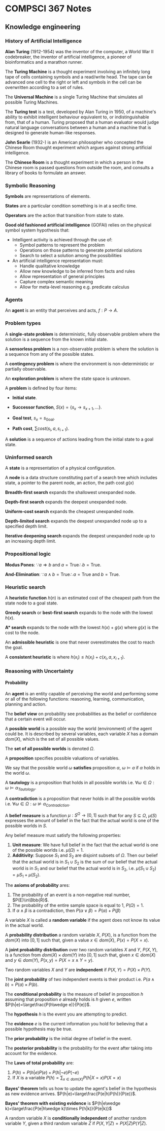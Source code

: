 # COMPSCI 367 Notes

## Knowledge engineering

### History of Artificial Intelligence

**Alan Turing** (1912-1954) was the inventor of the computer, a World War II codebreaker, the inventor of artificial intelligence, a pioneer of bioinformatics and a marathon runner.

The **Turing Machine** is a thought experiment involving an infinitely long tape of cells containing symbols and a read/write head. The tape can be advanced one cell to the right or left and symbols in the cell can be overwritten according to a set of rules.

The **Universal Machine** is a single Turing Machine that simulates all possible Turing Machines.

The **Turing test** is a test, developed by Alan Turing in 1950, of a machine's ability to exhibit intelligent behaviour equivalent to, or indistinguishable from, that of a human. Turing proposed that a human evaluator would judge natural language conversations between a human and a machine that is designed to generate human-like responses.

**John Searle** (1932-) is an American philosopher who concepted the Chinese Room thought experiment which argues against strong artificial intelligence.

The **Chinese Room** is a thought experiment in which a person in the Chinese room is passed questions from outside the room, and consults a library of books to formulate an answer.

### Symbolic Reasoning

**Symbols** are representations of elements.

**States** are a particular condition something is in at a secific time.

**Operators** are the action that transition from state to state.

**Good old fashioned artificial intelligence** (GOFAI) relies on the physical symbol system hypothesis that:
* Intelligent activity is achieved through the use of:
	* Symbol patterns to represent the problem
	* Operations on those patterns to generate potential solutions
	* Search to select a solution among the possibilities
* An artificial intelligence representation must:
	* Handle qualitative knowledge
	* Allow new knowledge to be inferred from facts and rules
	* Allow representation of general principles
	* Capture complex semantic meaning
	* Allow for meta-level reasoning e.g. predicate calculus

### Agents
An **agent** is an entity that perceives and acts, $f: P\rightarrow A$.

### Problem types
A **single-state problem** is deterministic, fully observable problem where the solution is a sequence from the known initial state.

A **sensorless problem** is a non-observable problem is where the solution is a sequence from any of the possible states.

A **contingency problem** is where the environment is non-deterministic or partially observable.

An **exploration problem** is where the state space is unknown.

A **problem** is defined by four items:

- **Initial state**.

- **Successor function**, $S(x)=\{s_x\rightarrow s_{x+1}, \ldots \}$.

- **Goal test**, $s_x=s_{\text{Goal}}$.

- **Path cost**, $\sum{cost(s_i,a,s_{i+1})}$.

A **solution** is a sequence of actions leading from the initial state to a goal state.

### Uninformed search
A **state** is a representation of a physical configuration.

A **node** is a data structure constituting part of a search tree which includes state, a pointer to the parent node, an action, the path cost $g(x)$

**Breadth-first search** expands the shallowest unexpanded node.

**Depth-first search** expands the deepest unexpanded node.

**Uniform-cost search** expands the cheapest unexpanded node.

**Depth-limited search** expands the deepest unexpanded node up to a specified depth limit.

**Iterative deepening search** expands the deepest unexpanded node up to an increasing depth limit.


### Propositional logic

**Modus Pones**: $\because a\Rightarrow b \text{ and } a=\text{True}\therefore b=\text{True}$.

**And-Elimination**: $\because a\wedge b=\text{True}\therefore a=\text{True}\text{ and }b=\text{True}$.


### Heuristic search
A **heuristic function** $h(n)$ is an estimated cost of the cheapest path from the state node to a goal state.

**Greedy search** or **best-first search** expands to the node with the lowest $h(x)$.

**A\* search** expands to the node with the lowest $h(x)+g(x)$ where $g(x)$ is the cost to the node.

An **admissible heuristic** is one that never overestimates the cost to reach the goal.

A **consistent heuristic** is where $h(x_i)\le h(x_i)+c(x_i,a,x_{i+1})$.

### Reasoning with Uncertainty

#### Probability

An **agent** is an entity capable of perceiving the world and performing some or all of the following functions: reasoning, learning, communication, planning and action.

The **belief view** on probability see probabilities as the belief or confidence that a certain event will occur.

A **possible world** is a possible way the world (environment) of the agent could be. It is described by several variables, each variable $X$ has a domain $dom(X)$, which is the set of all possible values.

The **set of all possible worlds** is denoted $\Omega$.

A **proposition** specifies possible valuations of variables.

We say that the possible world $\omega$ **satisfies** proposition $\alpha$, $\omega\models{a}$ if $\alpha$ holds in the world $\omega$.

A **tautology** is a proposition that holds in all possible worlds i.e. $\forall\omega\in\Omega:\omega\vDash\alpha_{Tautology}$.

A **contradiction** is a proposition that never holds in all the possible worlds i.e. $\forall\omega\in\Omega:\omega\nvDash\alpha_{Contradiction}$.

A **belief measure** is a function $\mu:S^{\Omega}\rightarrow[0,1]$ such that for any $S\subseteq\Omega$, $\mu(S)$ expresses the amount of belief in the fact that the actual world is one of the possible worlds in $S$.

Any belief measure must satisfy the following properties:
1. **Unit measure**: We have full belief in the fact that the actual world is one of the possible worlds i.e. $\mu(\Omega)=1$.
2. **Additivity**: Suppose $S_1$ and $S_2$ are disjoint subsets of $\Omega$. Then our belief that the actual world  is in $S_1\cup{S_2}$ is the sum of our belief that the actual world is in $S_1$ and our belief that the actual world is in $S_2$, i.e. $\mu(S_1\cup{S_2})=\mu{S_1}+\mu(S_2)$.

The **axioms of probability** ares:
1. The probability of an event is a non-negative real number, $P(E)\in\Bbb{R}$.
2. The probability of the entire sample space is equal to 1, $P(\Omega)=1$.
3. If $\alpha\wedge \beta$ is a contradiction, then $P(\alpha\vee\beta)=P(\alpha)+P(\beta)$

A variable $X$ is called a **random variable** if the agent does not know its value in the actual world.

A **probability distribution** a random variable $X$, $P(X)$, is a function from the $dom(X)$ into $[0,1]$ such that, given a value $x\in dom(X)$, $P(x)=P(X=x)$.

A **joint probability distribution** over two random variables $X$ and $Y$, $P(X,Y)$, is a function from $dom(X)\times dom(Y)$ into $[0,1]$ such that, given $x\in dom(X)$ and $y\in dom(Y)$, $P(x,y)=P(X=x\wedge Y=y)$.

Two random variables $X$ and $Y$ are **independent** if $P(X,Y)=P(X)\times P(Y)$.

The **joint probability** of two independent events is their product i.e. $P(a\wedge b)=P(a)\times P(b)$.

The **conditional probability** is the measure of belief in proposition $h$ assuming that proposition $e$ already holds is $h$ given $e$, written $P(h|e)=\large\frac{P(h\wedge e)}{P(e)}$.

The **hypothesis** $h$ is the event you are attempting to predict.

The **evidence** $e$ is the current information you hold for believing that a possible hypothesis may be true.

The **prior probability** is the initial degree of belief in the event.

The **posterior probability** is the probability for the event after taking into account for the evidence.

The **Laws of total probability** are:
1. $P(h)=P(h|e)P(e)+P(h|\neg e)P(\neg e)$
2. If $X$ is a variable $P(h)=\sum_{x\in dom(X)}{P(h|X=x)P(X=x)}$

**Bayes' theorem** tells us how to update the agent's belief in the hypothesis as new evidence arrives. $P(h|e)=\large\frac{P(e|h)P(h)}{P(e)}$.

**Bayes' theorem with existing evidence** is $P(h|e\wedge k)=\large\frac{P(e|h\wedge k)\times P(h|k)}{P(e|k)}$

A random variable $X$ is **conditionally independent** of another random variable $Y$, given a third random variable $Z$ if $P(X,Y|Z)=P(X|Z)P(Y|Z)$.
